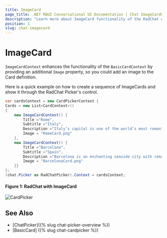 ```yaml
---
title: ImageCard
page_title: .NET MAUI Conversational UI Documentation | Chat ImageCardContext
description: "Learn more about ImageCard functionality of the RadChat control."
position: 1
slug: chat-imagecard
---
```


# ImageCard 

`ImageCardContext` enhances the functionality of the `BasicCardContext` by providing an additional `Image` property, so you could add an image to the Card definition. 

Here is a quick example on how to create a sequence of ImageCards and show it through the RadChat Picker's control.

```C#
var cardsContext = new CardPickerContext {
Cards = new List<CardContext>()
{
	new ImageCardContext() {
		Title ="Rome",
		Subtitle ="Italy",
		Description ="Italy’s capital is one of the world’s most romantic and inspiring cities",
		Image = "RomeCard.png"
	},
	new ImageCardContext() {
		Title ="Barcelona",
		Subtitle ="Spain",
		Description ="Barcelona is an enchanting seaside city with remarkable architecture",
		Image = "BarcelonaCard.png"
	}}
};
(chat.Picker as RadChatPicker).Context = cardsContext;
```
	
#### Figure 1: RadChat with ImageCard

![CardPicker](images/)
	
## See Also

- [ChatPicker]({% slug chat-picker-overview %})
- [BasicCard] ({% slug chat-cardpicker %})